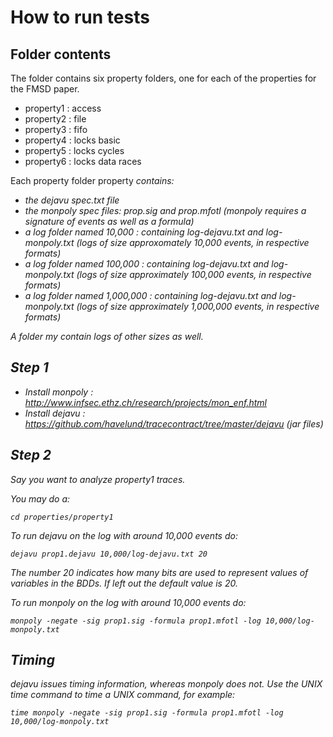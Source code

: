 
# How to run tests

## Folder contents

The folder contains six property folders, one for each of the properties 
for the FMSD paper.

* property1 : access
* property2 : file
* property3 : fifo
* property4 : locks basic
* property5 : locks cycles
* property6 : locks data races

Each property folder property<i> contains:

* the dejavu spec.txt file
* the monpoly spec files: prop<i>.sig and prop<i>.mfotl (monpoly requires a signature of events as well as a formula)	
* a log folder named 10,000 : containing log-dejavu.txt and log-monpoly.txt (logs of size approxomately 10,000 events, in respective formats)
* a log folder named 100,000 : containing log-dejavu.txt and log-monpoly.txt (logs of size approximately 100,000 events, in respective formats)
* a log folder named 1,000,000 : containing log-dejavu.txt and log-monpoly.txt (logs of size approximately 1,000,000 events, in respective formats)

A folder my contain logs of other sizes as well.

## Step 1

* Install monpoly : http://www.infsec.ethz.ch/research/projects/mon_enf.html
* Install dejavu : https://github.com/havelund/tracecontract/tree/master/dejavu (jar files)


## Step 2

Say you want to analyze property1 traces. 

You may do a:

    cd properties/property1

To run dejavu on the log with around 10,000 events do:

    dejavu prop1.dejavu 10,000/log-dejavu.txt 20

The number 20 indicates how many bits are used to represent values of variables in the BDDs. If left out the default value is 20.

To run monpoly on the log with around 10,000 events do:

    monpoly -negate -sig prop1.sig -formula prop1.mfotl -log 10,000/log-monpoly.txt
      
## Timing

dejavu issues timing information, whereas monpoly does not. Use the UNIX time command to time a UNIX command, for example:

    time monpoly -negate -sig prop1.sig -formula prop1.mfotl -log 10,000/log-monpoly.txt
    
    